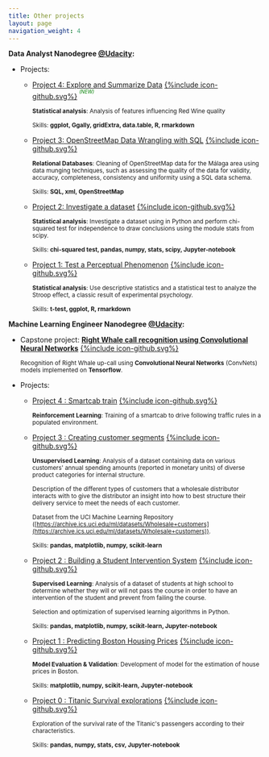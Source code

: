 ```yaml
---
title: Other projects
layout: page
navigation_weight: 4
---
```


**Data Analyst Nanodegree [@Udacity](https://www.udacity.com):**

- Projects:


	- [Project 4: Explore and Summarize Data](https://rawgit.com/mabelvj/data-analyst-nanodegree/master/P4-explore-and-summarize-data/P4-Analysis_of_a_dataset.html) [{%include icon-github.svg%}](https://github.com/mabelvj/data-analyst-nanodegree/tree/master/P4-explore-and-summarize-data) <span style="color:green"><sup><sup>*(NEW)* </sup></sup></span>

		<sub> **Statistical analysis**: Analysis of features influencing Red Wine quality</sub>

		<sub>Skills: **ggplot, Ggally, gridExtra, data.table, R, rmarkdown** </sub>


	- [Project 3: OpenStreetMap Data Wrangling with SQL](https://rawgit.com/mabelvj/data-analyst-nanodegree/master/P3-wrangle-openstreetmap-data/Project_3_OpenStreetMap_SQL/Project_3_OpenStreetMap.html) [{%include icon-github.svg%}](https://github.com/mabelvj/data-analyst-nanodegree/tree/master/P3-wrangle-openstreetmap-data) 

		<sub> **Relational Databases**: Cleaning of OpenStreetMap data for the Málaga area using data munging techniques, such as assessing the quality of the data for validity, accuracy, completeness, consistency and uniformity using a SQL data schema. </sub>

		<sub>Skills: **SQL, xml, OpenStreetMap**</sub>

	- [Project 2: Investigate a dataset](https://rawgit.com/mabelvj/data-analyst-nanodegree/master/P2-investigate-dataset/P2_report.html) [{%include icon-github.svg%}](https://github.com/mabelvj/data-analyst-nanodegree/tree/master/P2-investigate-dataset)

		<sub>**Statistical analysis**: Investigate a dataset using in Python and perform chi-squared test for independence to draw conclusions using the module stats from scipy.</sub>

		<sub>Skills: **chi-squared test, pandas, numpy, stats, scipy, Jupyter-notebook**
		</sub>

	- [Project 1: Test a Perceptual Phenomenon](https://rawgit.com/mabelvj/data-analyst-nanodegree/master/P1-test-perceptual-phenomenon/P1-Test_a_Perceptual_Phenomenon.html) [{%include icon-github.svg%}](https://github.com/mabelvj/data-analyst-nanodegree/tree/master/P1-test-perceptual-phenomenon)

		<sub> **Statistical analysis**: Use descriptive statistics and a statistical test to analyze the Stroop effect, a classic result of experimental psychology. </sub>

		<sub>Skills: **t-test, ggplot, R, rmarkdown**
		</sub>



**Machine Learning Engineer Nanodegree [@Udacity](https://www.udacity.com):**


- Capstone project: [**Right Whale call recognition using Convolutional Neural Networks**](/capstone_mabelvj/) [{%include icon-github.svg%}](https://github.com/mabelvj/MLNP/tree/master/capstone/code)

	<sub> Recognition of Right Whale up-call using **Convolutional Neural Networks** (ConvNets) models implemented on **Tensorflow**.</sub>


- Projects:

	- [Project 4 : Smartcab train](https://rawgit.com/mabelvj/MLNP/master/P4_smartcab/smartcab_report.html) [{%include icon-github.svg%}](https://github.com/mabelvj/MLNP/tree/master/P4_smartcab)

		<sub>**Reinforcement Learning**: Training of a smartcab to drive following traffic rules in a populated environment.</sub>

	- [Project 3 : Creating customer segments](https://rawgit.com/mabelvj/MLNP/master/P3_creating_customer_segments/customer_segments.html) [{%include icon-github.svg%}](https://github.com/mabelvj/MLNP/tree/master/P3_creating_customer_segments)

		<sub>**Unsupervised Learning**: Analysis of a dataset containing data on various customers' annual spending amounts (reported in monetary units) of diverse product categories for internal structure.  </sub>

		<sub>Description of the different types of customers that a wholesale distributor interacts with to give the distributor an insight into how to best structure their delivery service to meet the needs of each customer. </sub>

		<sub>Dataset from the UCI Machine Learning Repository ([https://archive.ics.uci.edu/ml/datasets/Wholesale+customers](https://archive.ics.uci.edu/ml/datasets/Wholesale+customers)). </sub>

		<sub>Skills: **pandas, matplotlib, numpy, scikit-learn**
		</sub>

	- [Project 2 : Building a Student Intervention System](https://rawgit.com/mabelvj/MLNP/master/P2_student_intervention/student_intervention.html) [{%include icon-github.svg%}](https://github.com/mabelvj/MLNP/tree/master/P2_student_intervention)

		<sub> **Supervised Learning**: Analysis of a dataset of students at high school to determine whether they will or will not pass the course in order to have an intervention of the student and prevent from failing the course.</sub>

		<sub>Selection and optimization of supervised learning algorithms in Python.</sub>


		<sub>Skills: **pandas, matplotlib, numpy, scikit-learn, Jupyter-notebook**
		</sub>

	- [Project 1 : Predicting Boston Housing Prices](https://rawgit.com/mabelvj/MLNP/master/P1_boston_housing/boston_housing.html) [{%include icon-github.svg%}](https://github.com/mabelvj/MLNP/tree/master/P1_boston_housing)

		<sub> **Model Evaluation & Validation**: Development of model for the estimation of house prices in Boston.</sub>

		<sub>Skills: **matplotlib, numpy, scikit-learn, Jupyter-notebook**
		</sub>

	- [Project 0 : Titanic Survival explorations](https://rawgit.com/mabelvj/MLNP/master/P0_titanic/Titanic_Survival_Exploration.html) [{%include icon-github.svg%}](https://github.com/mabelvj/MLNP/tree/master/P0_titanic)

		<sub> Exploration of the survival rate of the Titanic's passengers according to their characteristics. </sub>

		<sub>Skills: **pandas, numpy, stats, csv,  Jupyter-notebook**
		</sub>
